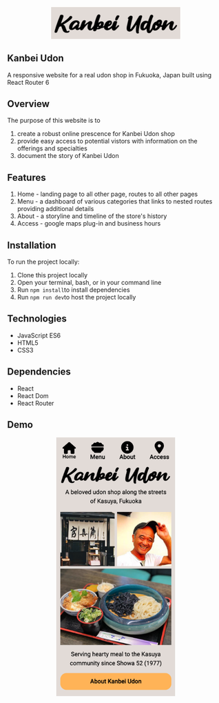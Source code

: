 
<div align="center">
 <img src="/images/icon.png" width="300px">
</div>

## Kanbei Udon 
A responsive website for a real udon shop in Fukuoka, Japan built using React Router 6


## Overview 
The purpose of this website is to
1. create a robust online prescence for Kanbei Udon shop
2. provide easy access to potential vistors with information on the offerings and specialties
3. document the story of Kanbei Udon   

## Features
1. Home - landing page to all other page, routes to all other pages
2. Menu - a dashboard of various categories that links to nested routes providing additional details  
3. About - a storyline and timeline of the store's history 
4. Access - google maps plug-in and business hours

## Installation
To run the project locally: 
1. Clone this project locally
2. Open your terminal, bash, or in your command line
3. Run `npm install`to install dependencies
4. Run `npm run dev`to host the project locally

## Technologies
- JavaScript ES6
- HTML5
- CSS3

## Dependencies
- React
- React Dom
- React Router


## Demo
<div align="center">
 <img src="/images/demo.png" height="600px">
</div>
 

